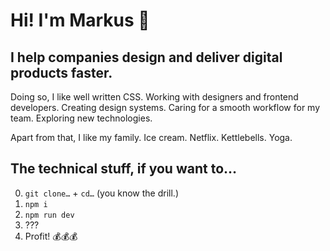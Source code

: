 # Hi! I'm Markus 👋

## I help companies design and deliver digital products faster.

Doing so, I like well written CSS. Working with designers and frontend developers. Creating design systems. Caring for a smooth workflow for my team. Exploring new technologies.

Apart from that, I like my family. Ice cream. Netflix. Kettlebells. Yoga.

## The technical stuff, if you want to…

0. `git clone…` + `cd…` (you know the drill.)
1. `npm i`
2. `npm run dev`
3. ???
4. Profit! 💰💰💰
